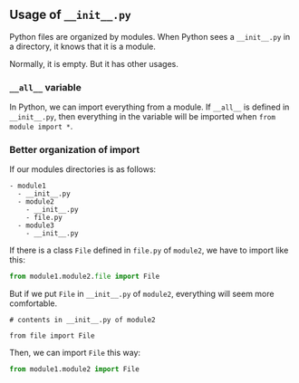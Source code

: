 ## Usage of `__init__.py`

Python files are organized by modules. When Python sees a `__init__.py` in a directory, it knows
that it is a module.

Normally, it is empty. But it has other usages.

### `__all__` variable

In Python, we can import everything from a module. If `__all__` is defined in `__init__.py`, then
everything in the variable will be imported when `from module import *`.

### Better organization of import

If our modules directories is as follows:

```shell
- module1
  - __init__.py
  - module2
    - __init__.py
    - file.py
  - module3
    - __init__.py
```

If there is a class `File` defined in `file.py` of `module2`, we have to import like this:

```python
from module1.module2.file import File
```

But if we put `File` in `__init__.py` of `module2`, everything will seem more comfortable.

```
# contents in __init__.py of module2

from file import File

```

Then, we can import `File` this way:

```python
from module1.module2 import File
```

